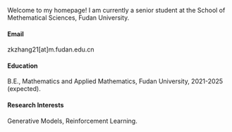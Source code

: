 



Welcome to my homepage! I am currently a senior student at the School of Methematical Sciences, Fudan University. 

#### Email
zkzhang21[at]m.fudan.edu.cn

#### Education
B.E., Mathematics and Applied Mathematics, Fudan University, 2021-2025 (expected).

#### Research Interests
Generative Models, Reinforcement Learning.

